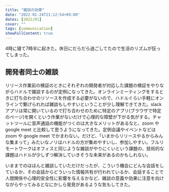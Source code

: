 ```yaml
---
title: "雑談の効果"
date: "2022-01-24T21:12:54+09:00"
dates: [2022/01]
cover: ""
tags: [communication]
showFullContent: true
---
```


4時に寝て7時半に起きた。休日にだらだら過ごしてたので生活のリズムが狂ってしまった。

## 開発者同士の雑談

リリース作業前の検証のときにそれぞれの開発者が対応した課題の検証をやりながらハドルで雑談するのが定例になってきた。オンラインミーティングをするときに打ち合わせのリソースを作成する必要がないので、ハドルぐらい手軽にオンラインで繋げられれば雑談もしやすいということが少し理解できてきた。slack アプリは常に開いているので打ち合わせのために特定のアプリ(ブラウザで特定のページ)を開くという作業がないだけで心理的な障壁が下がる気がする。チャットツールに音声通話の機能がつくのは大きなメリットがあるなと、zoom や google meet と比較して思うようになってきた。定例会議やイベントなどは zoom や google meet でかまわない。だけど、「いまからリリースやるからみんな集まって」みたいなノリはハドルの方が集めやすいし、参加しやすい。フルリモートワークはオフィスと同じような雑談がやりにくいという課題の、技術的な課題はハドルが少しずつ解決していきそうな未来があるのかもしれない。

いままでのほほんと雑談していただけだったが、こういう機会にどんな会話をしているか、その会話からどういった情報共有が行われているか、会話することで人間関係や心理的安全性に影響を与えるかなど、雑談の意義や効果に注意を向けながらやってみるとなにかしら発見があるような気もしてきた。
